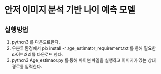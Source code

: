 # 안저 이미지 분석 기반 나이 예측 모델

## 실행방법
  1. python3 를 다운도르한다.
  2. 우분투 환경에서 pip install -r age_estimator_requirement.txt 를 통해 필요한 라이브러리를 다운로드 한다.
  3. python3 Age_estimaor.py 를 통해 파이썬 파일을 실행하고 이미지가 있는 상대경로를 입력한다.

